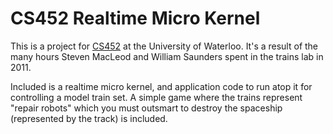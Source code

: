 # CS452 Realtime Micro Kernel

This is a project for
[CS452](https://www.student.cs.uwaterloo.ca/~cs452/) at the University
of Waterloo. It's a result of the many hours Steven MacLeod and William Saunders
spent in the trains lab in 2011.

Included is a realtime micro kernel, and application code to run atop
it for controlling a model train set. A simple game where the trains
represent "repair robots" which you must outsmart to destroy the
spaceship (represented by the track) is included.
